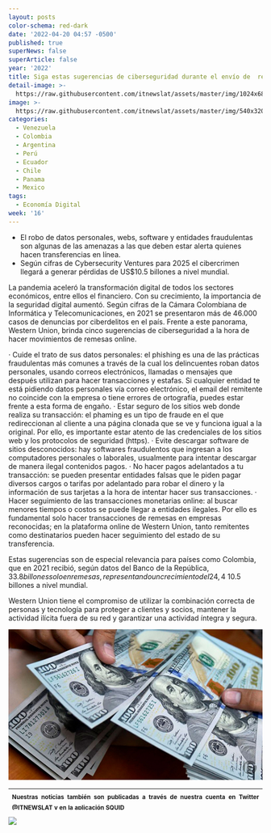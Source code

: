```yaml
---
layout: posts
color-schema: red-dark
date: '2022-04-20 04:57 -0500'
published: true
superNews: false
superArticle: false
year: '2022'
title: Siga estas sugerencias de ciberseguridad durante el envío de  remesas online
detail-image: >-
  https://raw.githubusercontent.com/itnewslat/assets/master/img/1024x680/Divisas-g.jpg
image: >-
  https://raw.githubusercontent.com/itnewslat/assets/master/img/540x320/Divisas-p.jpg
categories:
  - Venezuela
  - Colombia
  - Argentina
  - Perú
  - Ecuador
  - Chile
  - Panama
  - Mexico
tags:
  - Economía Digital
week: '16'
---
```

- El robo de datos personales, webs, software y entidades fraudulentas son algunas de las amenazas a las que deben estar alerta quienes hacen transferencias en línea.
- Según cifras de Cybersecurity Ventures para 2025 el cibercrimen llegará a generar pérdidas de US$10.5 billones a nivel mundial.

La pandemia aceleró la transformación digital de todos los sectores económicos, entre ellos el financiero. Con su crecimiento, la importancia de la seguridad digital aumentó. Según cifras de la Cámara Colombiana de Informática y Telecomunicaciones, en 2021 se presentaron más de 46.000 casos de denuncias por ciberdelitos en el país. Frente a este panorama, Western Union, brinda cinco sugerencias de ciberseguridad a la hora de hacer movimientos de remesas online.
 
· Cuide el trato de sus datos personales: el phishing es una de las prácticas fraudulentas más comunes a través de la cual los delincuentes roban datos personales, usando correos electrónicos, llamadas o mensajes que después utilizan para hacer transacciones y estafas. Si cualquier entidad te está pidiendo datos personales vía correo electrónico, el email del remitente no coincide con la empresa o tiene errores de ortografía, puedes estar frente a esta forma de engaño.
· Estar seguro de los sitios web donde realiza su transacción: el phaming es un tipo de fraude en el que redireccionan al cliente a una página clonada que se ve y funciona igual a la original. Por ello, es importante estar atento de las credenciales de los sitios web y los protocolos de seguridad (https). 
· Evite descargar software de sitios desconocidos: hay softwares fraudulentos que ingresan a los computadores personales o laborales, usualmente para intentar descargar de manera ilegal contenidos pagos.
· No hacer pagos adelantados a tu transacción: se pueden presentar entidades falsas que le piden pagar diversos cargos o tarifas por adelantado para robar el dinero y la información de sus tarjetas a la hora de intentar hacer sus transacciones.
· Hacer seguimiento de las transacciones monetarias online: al buscar menores tiempos o costos se puede llegar a entidades ilegales. Por ello es fundamental solo hacer transacciones de remesas en empresas reconocidas; en la plataforma online de Western Union, tanto remitentes como destinatarios pueden hacer seguimiento del estado de su transferencia.
 
Estas sugerencias son de especial relevancia para países como Colombia, que en 2021 recibió, según datos del Banco de la República, $33.8 billones solo en remesas, representando un crecimiento del 24,4 % en este rubro frente a 2020. Adicionalmente, según cifras de Cybersecurity Ventures, se espera que para 2025 el cibercrimen llegará a costar US$ 10.5 billones a nivel mundial.
 
Western Union tiene el compromiso de utilizar la combinación correcta de personas y tecnología para proteger a clientes y socios, mantener la actividad ilícita fuera de su red y garantizar una actividad íntegra y segura.

![](https://raw.githubusercontent.com/itnewslat/assets/master/img/540x320/Divisas-p.jpg)

<table style="height: 42px;" width="569">
<tbody>
<tr>
<td style="text-align: justify;"><sub><strong>Nuestras noticias también son publicadas a través de nuestra cuenta en Twitter <a href="https://twitter.com/itnewslat?lang=es">@ITNEWSLAT</a> y en la aplicación <a href="https://squidapp.co/en/">SQUID</a></strong></sub></td>
</tr>
</tbody>
</table>

<img src="https://tracker.metricool.com/c3po.jpg?hash=56f88a41e39ab42c063cc51676587a04"/>